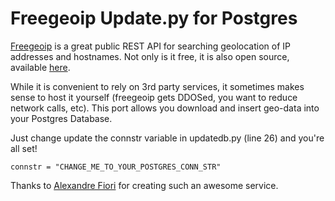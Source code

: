 Freegeoip Update.py for Postgres
================================

[Freegeoip](https://freegeoip.net/) is a great public REST API for searching
geolocation of IP addresses and hostnames. Not only is it free, it is also
open source, available [here](https://github.com/fiorix/freegeoip).

While it is convenient to rely on 3rd party services, it sometimes makes sense to
host it yourself (freegeoip gets DDOSed, you want to reduce network calls, etc). This port
allows you download and insert geo-data into your Postgres Database.

Just change update the connstr variable in updatedb.py (line 26) and you're all set!

    connstr = "CHANGE_ME_TO_YOUR_POSTGRES_CONN_STR"

Thanks to [Alexandre Fiori](https://github.com/fiorix) for creating such an awesome
service.
